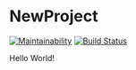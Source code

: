 # NewProject
[![Maintainability](https://api.codeclimate.com/v1/badges/a99a88d28ad37a79dbf6/maintainability)](https://codeclimate.com/github/mixa63rus/project-lvl1-s304)
[![Build Status](https://travis-ci.org/mixa63rus/project-lvl1-s304.svg?branch=master)](https://travis-ci.org/mixa63rus/project-lvl1-s304)


Hello World!
